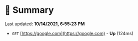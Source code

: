 # 📖 Summary
Last updated: **10/14/2021, 6:55:23 PM**

- `GET` [https://google.com](https://google.com) - **Up** (124ms)
